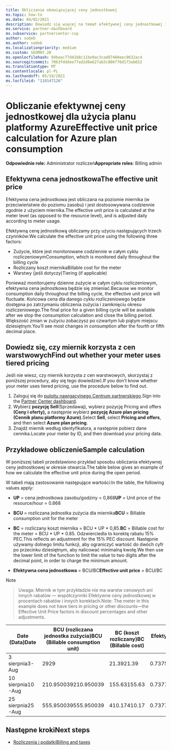 ```yaml
---
title: Obliczanie obowiązującej ceny jednostkowej
ms.topic: how-to
ms.date: 04/02/2021
description: Dowiedz się więcej na temat efektywnej ceny jednostkowej i sposobu jej obliczania. Ten artykuł zawiera również przykładowe obliczenia.
ms.service: partner-dashboard
ms.subservice: partnercenter-csp
author: sodeb
ms.author: sodeb
ms.localizationpriority: medium
ms.custom: SEOMAY.20
ms.openlocfilehash: 84beac77d41b8c11be9ac3cad87460eec9632ac4
ms.sourcegitcommit: 7063fdddee77ad2d8e627ab3c806f76d173ab652
ms.translationtype: MT
ms.contentlocale: pl-PL
ms.lasthandoff: 05/19/2021
ms.locfileid: "110147126"
---
```

# <a name="effective-unit-price-calculation-for-azure-plan-consumption"></a><span data-ttu-id="cd8d7-104">Obliczanie efektywnej ceny jednostkowej dla użycia planu platformy Azure</span><span class="sxs-lookup"><span data-stu-id="cd8d7-104">Effective unit price calculation for Azure plan consumption</span></span>

<span data-ttu-id="cd8d7-105">**Odpowiednie role:** Administrator rozliczeń</span><span class="sxs-lookup"><span data-stu-id="cd8d7-105">**Appropriate roles**: Billing admin</span></span>

## <a name="the-effective-unit-price"></a><span data-ttu-id="cd8d7-106">Efektywna cena jednostkowa</span><span class="sxs-lookup"><span data-stu-id="cd8d7-106">The effective unit price</span></span>

<span data-ttu-id="cd8d7-107">Efektywna cena jednostkowa jest obliczana na poziomie miernika (w przeciwieństwie do poziomu zasobu) i jest dostosowywana codziennie zgodnie z użyciem miernika.</span><span class="sxs-lookup"><span data-stu-id="cd8d7-107">The effective unit price is calculated at the meter level (as opposed to the resource level), and is adjusted daily according to meter usage.</span></span>

<span data-ttu-id="cd8d7-108">Efektywną cenę jednostkową obliczamy przy użyciu następujących trzech czynników:</span><span class="sxs-lookup"><span data-stu-id="cd8d7-108">We calculate the effective unit price using the following three factors:</span></span>

- <span data-ttu-id="cd8d7-109">Zużycie, które jest monitorowane codziennie w całym cyklu rozliczeniowym</span><span class="sxs-lookup"><span data-stu-id="cd8d7-109">Consumption, which is monitored daily throughout the billing cycle</span></span>
- <span data-ttu-id="cd8d7-110">Rozliczany koszt miernika</span><span class="sxs-lookup"><span data-stu-id="cd8d7-110">Billable cost for the meter</span></span>
- <span data-ttu-id="cd8d7-111">Warstwy (jeśli dotyczy)</span><span class="sxs-lookup"><span data-stu-id="cd8d7-111">Tiering (if applicable)</span></span>

<span data-ttu-id="cd8d7-112">Ponieważ monitorujemy dzienne zużycie w całym cyklu rozliczeniowym, efektywna cena jednostkowa będzie się zmieniać.</span><span class="sxs-lookup"><span data-stu-id="cd8d7-112">Because we monitor consumption daily throughout the billing cycle, the effective unit price will fluctuate.</span></span> <span data-ttu-id="cd8d7-113">Końcowa cena dla danego cyklu rozliczeniowego będzie dostępna po zatrzymaniu obliczenia zużycia i zamknięciu okresu rozliczeniowego.</span><span class="sxs-lookup"><span data-stu-id="cd8d7-113">The final price for a given billing cycle will be available after we stop the consumption calculation and close the billing period.</span></span> <span data-ttu-id="cd8d7-114">Większość zmian w zużyciu zobaczysz po czwartym lub piątym miejscu dziesiętnym.</span><span class="sxs-lookup"><span data-stu-id="cd8d7-114">You’ll see most changes in consumption after the fourth or fifth decimal place.</span></span>

## <a name="find-out-whether-your-meter-uses-tiered-pricing"></a><span data-ttu-id="cd8d7-115">Dowiedz się, czy miernik korzysta z cen warstwowych</span><span class="sxs-lookup"><span data-stu-id="cd8d7-115">Find out whether your meter uses tiered pricing</span></span>

<span data-ttu-id="cd8d7-116">Jeśli nie wiesz, czy miernik korzysta z cen warstwowych, skorzystaj z poniższej procedury, aby się tego dowiedzieć.</span><span class="sxs-lookup"><span data-stu-id="cd8d7-116">If you don’t know whether your meter uses tiered pricing, use the procedure below to find out.</span></span> 

1. <span data-ttu-id="cd8d7-117">Zaloguj się do [pulpitu nawigacyjnego Centrum partnerskiego](https://partner.microsoft.com/dashboard/).</span><span class="sxs-lookup"><span data-stu-id="cd8d7-117">Sign into the [Partner Center dashboard](https://partner.microsoft.com/dashboard/).</span></span>
2. <span data-ttu-id="cd8d7-118">Wybierz **pozycję Sell**(Sprzedawaj), wybierz pozycję Pricing and offers **(Ceny i oferty),** a następnie wybierz **pozycję Azure plan pricing (Cennik planu platformy Azure).**</span><span class="sxs-lookup"><span data-stu-id="cd8d7-118">Select **Sell**, select **Pricing and offers**, and then select **Azure plan pricing**.</span></span>
3. <span data-ttu-id="cd8d7-119">Znajdź miernik według identyfikatora, a następnie pobierz dane cennika.</span><span class="sxs-lookup"><span data-stu-id="cd8d7-119">Locate your meter by ID, and then download your pricing data.</span></span> 

## <a name="sample-calculation"></a><span data-ttu-id="cd8d7-120">Przykładowe obliczenie</span><span class="sxs-lookup"><span data-stu-id="cd8d7-120">Sample calculation</span></span>

<span data-ttu-id="cd8d7-121">W poniższej tabeli przedstawiono przykład sposobu obliczania efektywnej ceny jednostkowej w okresie otwarcia.</span><span class="sxs-lookup"><span data-stu-id="cd8d7-121">The table below gives an example of how we calculate the effective unit price during the open period.</span></span>

<span data-ttu-id="cd8d7-122">W tabeli mają zastosowanie następujące wartości:</span><span class="sxs-lookup"><span data-stu-id="cd8d7-122">In the table, the following values apply:</span></span> 

- <span data-ttu-id="cd8d7-123">**UP** = cena jednostkowa zasobu/godziny = 0,868</span><span class="sxs-lookup"><span data-stu-id="cd8d7-123">**UP** = Unit price of the resource/hour = 0.868</span></span>

- <span data-ttu-id="cd8d7-124">**BCU** = rozliczana jednostka zużycia dla miernika</span><span class="sxs-lookup"><span data-stu-id="cd8d7-124">**BCU** = Billable consumption unit for the meter</span></span>

- <span data-ttu-id="cd8d7-125">**BC** = rozliczany koszt miernika = BCU \* UP \* 0,85.</span><span class="sxs-lookup"><span data-stu-id="cd8d7-125">**BC** = Billable cost for the meter = BCU \* UP \* 0.85.</span></span> <span data-ttu-id="cd8d7-126">Odzwierciedla to korektę rabatu 15% PEC.</span><span class="sxs-lookup"><span data-stu-id="cd8d7-126">This reflects an adjustment for the 15% PEC discount.</span></span> <span data-ttu-id="cd8d7-127">Następnie używamy dolnego limitu funkcji, aby ograniczyć wartość do dwóch cyfr po przecinku dziesiętnym, aby nalicować minimalną kwotę.</span><span class="sxs-lookup"><span data-stu-id="cd8d7-127">We then use the lower limit of the function to limit the value to two digits after the decimal point, in order to charge the minimum amount.</span></span> 

- <span data-ttu-id="cd8d7-128">**Efektywna cena jednostkowa** = BCU/BC</span><span class="sxs-lookup"><span data-stu-id="cd8d7-128">**Effective unit price** = BCU/BC</span></span>

>[!NOTE]

><span data-ttu-id="cd8d7-129">Uwaga: Miernik w tym przykładzie nie ma warstw cenowych ani innych rabatów — współczynniki Efektywne ceny jednostkowej w procentach rabatów i innych korektach.</span><span class="sxs-lookup"><span data-stu-id="cd8d7-129">Note: The meter in this example does not have tiers in pricing or other discounts—the Effective Unit Price factors in discount percentages and other adjustments.</span></span>


| <span data-ttu-id="cd8d7-130">Date (Data)</span><span class="sxs-lookup"><span data-stu-id="cd8d7-130">Date</span></span> | <span data-ttu-id="cd8d7-131">BCU (rozliczana jednostka zużycia)</span><span class="sxs-lookup"><span data-stu-id="cd8d7-131">BCU (Billable consumption unit)</span></span> | <span data-ttu-id="cd8d7-132">BC (koszt rozliczany)</span><span class="sxs-lookup"><span data-stu-id="cd8d7-132">BC (Billable cost)</span></span> | <span data-ttu-id="cd8d7-133">Efektywna cena jednostkowa</span><span class="sxs-lookup"><span data-stu-id="cd8d7-133">Effective unit price</span></span> |
| ------ | ----------- | ----------- | ----------- |  
| <span data-ttu-id="cd8d7-134">3 sierpnia</span><span class="sxs-lookup"><span data-stu-id="cd8d7-134">3-Aug</span></span> | <span data-ttu-id="cd8d7-135">29</span><span class="sxs-lookup"><span data-stu-id="cd8d7-135">29</span></span> | <span data-ttu-id="cd8d7-136">21.39</span><span class="sxs-lookup"><span data-stu-id="cd8d7-136">21.39</span></span> | <span data-ttu-id="cd8d7-137">0.737586206896552</span><span class="sxs-lookup"><span data-stu-id="cd8d7-137">0.737586206896552</span></span> |
| <span data-ttu-id="cd8d7-138">10 sierpnia</span><span class="sxs-lookup"><span data-stu-id="cd8d7-138">10-Aug</span></span> | <span data-ttu-id="cd8d7-139">210.950039</span><span class="sxs-lookup"><span data-stu-id="cd8d7-139">210.950039</span></span> | <span data-ttu-id="cd8d7-140">155.63</span><span class="sxs-lookup"><span data-stu-id="cd8d7-140">155.63</span></span> | <span data-ttu-id="cd8d7-141">0.737757626107858</span><span class="sxs-lookup"><span data-stu-id="cd8d7-141">0.737757626107858</span></span> |
| <span data-ttu-id="cd8d7-142">25 sierpnia</span><span class="sxs-lookup"><span data-stu-id="cd8d7-142">25-Aug</span></span> | <span data-ttu-id="cd8d7-143">555.950039</span><span class="sxs-lookup"><span data-stu-id="cd8d7-143">555.950039</span></span> | <span data-ttu-id="cd8d7-144">410.17</span><span class="sxs-lookup"><span data-stu-id="cd8d7-144">410.17</span></span> | <span data-ttu-id="cd8d7-145">0.737782122900436</span><span class="sxs-lookup"><span data-stu-id="cd8d7-145">0.737782122900436</span></span> |

## <a name="next-steps"></a><span data-ttu-id="cd8d7-146">Następne kroki</span><span class="sxs-lookup"><span data-stu-id="cd8d7-146">Next steps</span></span>

- [<span data-ttu-id="cd8d7-147">Rozliczenia i podatki</span><span class="sxs-lookup"><span data-stu-id="cd8d7-147">Billing and taxes</span></span>](billing.md)
